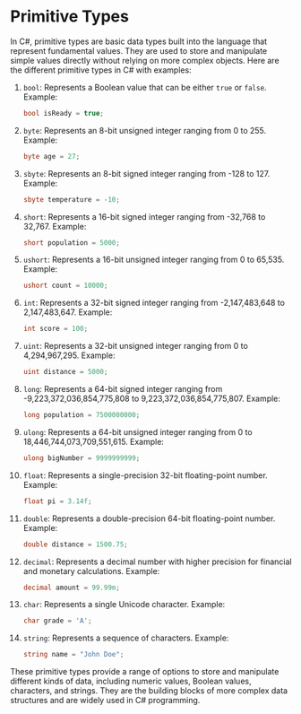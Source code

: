 # Primitive Types

In C#, primitive types are basic data types built into the language that represent fundamental values. They are used to store and manipulate simple values directly without relying on more complex objects. Here are the different primitive types in C# with examples:

1.  `bool`: Represents a Boolean value that can be either `true` or `false`. Example:

    ```csharp
    bool isReady = true;
    ```
2.  `byte`: Represents an 8-bit unsigned integer ranging from 0 to 255. Example:

    ```csharp
    byte age = 27;
    ```
3.  `sbyte`: Represents an 8-bit signed integer ranging from -128 to 127. Example:

    ```csharp
    sbyte temperature = -10;
    ```
4.  `short`: Represents a 16-bit signed integer ranging from -32,768 to 32,767. Example:

    ```csharp
    short population = 5000;
    ```
5.  `ushort`: Represents a 16-bit unsigned integer ranging from 0 to 65,535. Example:

    ```csharp
    ushort count = 10000;
    ```
6.  `int`: Represents a 32-bit signed integer ranging from -2,147,483,648 to 2,147,483,647. Example:

    ```csharp
    int score = 100;
    ```
7.  `uint`: Represents a 32-bit unsigned integer ranging from 0 to 4,294,967,295. Example:

    ```csharp
    uint distance = 5000;
    ```
8.  `long`: Represents a 64-bit signed integer ranging from -9,223,372,036,854,775,808 to 9,223,372,036,854,775,807. Example:

    ```csharp
    long population = 7500000000;
    ```
9.  `ulong`: Represents a 64-bit unsigned integer ranging from 0 to 18,446,744,073,709,551,615. Example:

    ```csharp
    ulong bigNumber = 9999999999;
    ```
10. `float`: Represents a single-precision 32-bit floating-point number. Example:

    ```csharp
    float pi = 3.14f;
    ```
11. `double`: Represents a double-precision 64-bit floating-point number. Example:

    ```csharp
    double distance = 1500.75;
    ```
12. `decimal`: Represents a decimal number with higher precision for financial and monetary calculations. Example:

    ```csharp
    decimal amount = 99.99m;
    ```
13. `char`: Represents a single Unicode character. Example:

    ```csharp
    char grade = 'A';
    ```
14. `string`: Represents a sequence of characters. Example:

    ```csharp
    string name = "John Doe";
    ```

These primitive types provide a range of options to store and manipulate different kinds of data, including numeric values, Boolean values, characters, and strings. They are the building blocks of more complex data structures and are widely used in C# programming.
